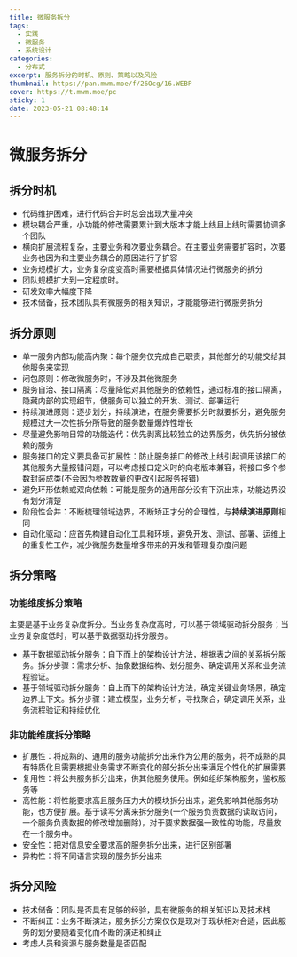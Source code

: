 ```yaml
---
title: 微服务拆分
tags:
  - 实践
  - 微服务
  - 系统设计
categories:
  - 分布式
excerpt: 服务拆分的时机、原则、策略以及风险
thumbnail: https://pan.mwm.moe/f/26Ocg/16.WEBP
cover: https://t.mwm.moe/pc
sticky: 1
date: 2023-05-21 08:48:14
---
```


# 微服务拆分

## 拆分时机
- 代码维护困难，进行代码合并时总会出现大量冲突
- 模块耦合严重，小功能的修改需要累计到大版本才能上线且上线时需要协调多个团队
- 横向扩展流程复杂，主要业务和次要业务耦合。在主要业务需要扩容时，次要业务也因为和主要业务耦合的原因进行了扩容
- 业务规模扩大，业务复杂度变高时需要根据具体情况进行微服务的拆分
- 团队规模扩大到一定程度时。
- 研发效率大幅度下降
- 技术储备，技术团队具有微服务的相关知识，才能能够进行微服务拆分

## 拆分原则
- 单一服务内部功能高内聚：每个服务仅完成自己职责，其他部分的功能交给其他服务来实现
- 闭包原则：修改微服务时，不涉及其他微服务
- 服务自治、接口隔离：尽量降低对其他服务的依赖性，通过标准的接口隔离，隐藏内部的实现细节，使服务可以独立的开发、测试、部署运行
- 持续演进原则：逐步划分，持续演进，在服务需要拆分时就要拆分，避免服务规模过大一次性拆分所导致的服务数量爆炸性增长
- 尽量避免影响日常的功能迭代：优先剥离比较独立的边界服务，优先拆分被依赖的服务
- 服务接口的定义要具备可扩展性：防止服务接口的修改上线引起调用该接口的其他服务大量报错问题，可以考虑接口定义时的向老版本兼容，将接口多个参数封装成类(不会因为参数数量的更改引起服务报错)
- 避免环形依赖或双向依赖：可能是服务的通用部分没有下沉出来，功能边界没有划分清楚
- 阶段性合并：不断梳理领域边界，不断矫正才分的合理性，与**持续演进原则**相同
- 自动化驱动：应首先构建自动化工具和环境，避免开发、测试、部署、运维上的重复性工作，减少微服务数量增多带来的开发和管理复杂度问题

## 拆分策略
### 功能维度拆分策略
主要是基于业务复杂度拆分。当业务复杂度高时，可以基于领域驱动拆分服务；当业务复杂度低时，可以基于数据驱动拆分服务。
- 基于数据驱动拆分服务：自下而上的架构设计方法，根据表之间的关系拆分服务。拆分步骤：需求分析、抽象数据结构、划分服务、确定调用关系和业务流程验证。
- 基于领域驱动拆分服务：自上而下的架构设计方法，确定关键业务场景，确定边界上下文。拆分步骤：建立模型，业务分析，寻找聚合，确定调用关系，业务流程验证和持续优化

### 非功能维度拆分策略
- 扩展性：将成熟的、通用的服务功能拆分出来作为公用的服务，将不成熟的具有特质化且需要根据业务需求不断变化的部分拆分出来满足个性化的扩展需要
- 复用性：将公共服务拆分出来，供其他服务使用。例如组织架构服务，鉴权服务等
- 高性能：将性能要求高且服务压力大的模块拆分出来，避免影响其他服务功能，也方便扩展。基于读写分离来拆分服务(一个服务负责数据的读取访问，一个服务负责数据的修改增加删除)，对于要求数据强一致性的功能，尽量放在一个服务中。
- 安全性：把对信息安全要求高的服务拆分出来，进行区别部署
- 异构性：将不同语言实现的服务拆分出来

## 拆分风险
- 技术储备：团队是否具有足够的经验，具有微服务的相关知识以及技术栈
- 不断纠正：业务不断演进，服务拆分方案仅仅是现对于现状相对合适，因此服务的划分要随着变化而不断的演进和纠正
- 考虑人员和资源与服务数量是否匹配